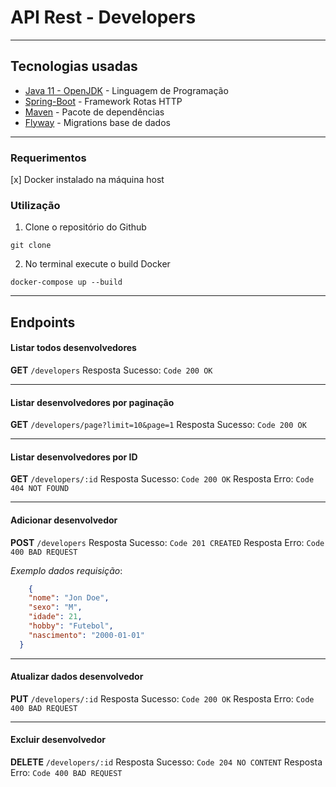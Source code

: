 # API Rest - Developers

---

## Tecnologias usadas
- [Java 11 - OpenJDK](https://openjdk.java.net/) - Linguagem de Programação
- [Spring-Boot](https://spring.io/projects/spring-boot) - Framework Rotas HTTP
- [Maven](https://maven.apache.org/) - Pacote de dependências
- [Flyway](https://flywaydb.org/) - Migrations base de dados

---

### Requerimentos
[x] Docker instalado na máquina host

### Utilização
1. Clone o repositório do Github
```
git clone 
```

2. No terminal execute o build Docker
```
docker-compose up --build
```

---

## Endpoints

#### Listar todos desenvolvedores 
**GET** `/developers` 
Resposta Sucesso: `Code 200 OK`

---

#### Listar desenvolvedores por paginação 
**GET** `/developers/page?limit=10&page=1` 
Resposta Sucesso: `Code 200 OK`

---

#### Listar desenvolvedores por ID
**GET** `/developers/:id` 
Resposta Sucesso: `Code 200 OK`
Resposta Erro: `Code 404 NOT FOUND`

---

#### Adicionar desenvolvedor
**POST** `/developers` 
Resposta Sucesso: `Code 201 CREATED`
Resposta Erro: `Code 400 BAD REQUEST`

*Exemplo dados requisição*:
```json
    {
    "nome": "Jon Doe",
    "sexo": "M",
    "idade": 21,
    "hobby": "Futebol",
    "nascimento": "2000-01-01"
  }
```

---

#### Atualizar dados desenvolvedor
**PUT** `/developers/:id` 
Resposta Sucesso: `Code 200 OK`
Resposta Erro: `Code 400 BAD REQUEST`

---

#### Excluir desenvolvedor
**DELETE** `/developers/:id` 
Resposta Sucesso: `Code 204 NO CONTENT`
Resposta Erro: `Code 400 BAD REQUEST`

